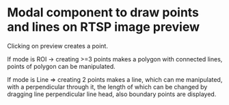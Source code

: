 # Modal component to draw points and lines on RTSP image preview

Clicking on preview creates a point.

If mode is ROI -> creating >=3 points makes a polygon with connected lines, points of polygon can be manipulated.

If mode is Line => creating 2 points makes a line, which can me manipulated, with a perpendicular through it, the length of which can be changed by dragging line perpendicular line head, also boundary points are displayed.
